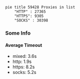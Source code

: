 
```mermaid
pie title 59428 Proxies in list
    "HTTP" : 27365
    "HTTPS": 9305
    "SOCKS" : 30398
```

### Some Info
#### Average Timeout

- mixed: 3.6s
- http: 1.9s
- https: 8.2s
- socks: 5.2s